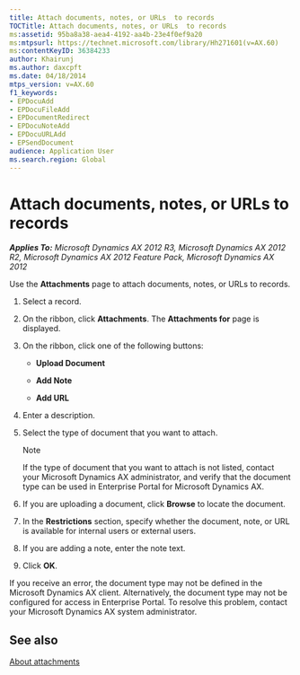 ```yaml
---
title: Attach documents, notes, or URLs  to records
TOCTitle: Attach documents, notes, or URLs  to records
ms:assetid: 95ba8a38-aea4-4192-aa4b-23e4f0ef9a20
ms:mtpsurl: https://technet.microsoft.com/library/Hh271601(v=AX.60)
ms:contentKeyID: 36384233
author: Khairunj
ms.author: daxcpft
ms.date: 04/18/2014
mtps_version: v=AX.60
f1_keywords:
- EPDocuAdd
- EPDocuFileAdd
- EPDocumentRedirect
- EPDocuNoteAdd
- EPDocuURLAdd
- EPSendDocument
audience: Application User
ms.search.region: Global
---
```


# Attach documents, notes, or URLs to records 


_**Applies To:** Microsoft Dynamics AX 2012 R3, Microsoft Dynamics AX 2012 R2, Microsoft Dynamics AX 2012 Feature Pack, Microsoft Dynamics AX 2012_

Use the **Attachments** page to attach documents, notes, or URLs to records.

1.  Select a record.

2.  On the ribbon, click **Attachments**. The **Attachments for** page is displayed.

3.  On the ribbon, click one of the following buttons:
    
      - **Upload Document**
    
      - **Add Note**
    
      - **Add URL**

4.  Enter a description.

5.  Select the type of document that you want to attach.
    

    > [!NOTE]
    > <P>If the type of document that you want to attach is not listed, contact your Microsoft Dynamics AX administrator, and verify that the document type can be used in Enterprise Portal for Microsoft Dynamics AX.</P>



6.  If you are uploading a document, click **Browse** to locate the document.

7.  In the **Restrictions** section, specify whether the document, note, or URL is available for internal users or external users.

8.  If you are adding a note, enter the note text.

9.  Click **OK**.

If you receive an error, the document type may not be defined in the Microsoft Dynamics AX client. Alternatively, the document type may not be configured for access in Enterprise Portal. To resolve this problem, contact your Microsoft Dynamics AX system administrator.

## See also

[About attachments](about-attachments.md)

  


